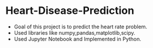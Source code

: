 # Heart-Disease-Prediction
* Goal of this project is to predict the heart rate problem.
* Used libraries like numpy,pandas,matplotlib,scipy.
* Used Jupyter Notebook and Implemented in Python.
